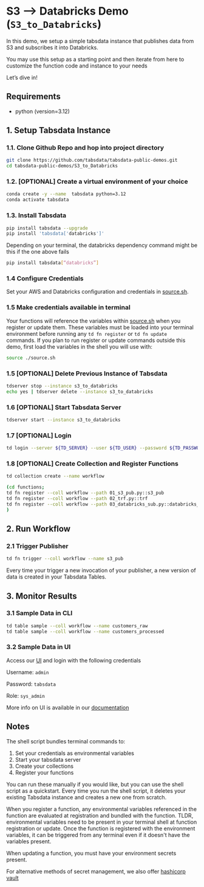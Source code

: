 # S3 --> Databricks Demo (`S3_to_Databricks`)

In this demo, we setup a simple tabsdata instance that publishes data from S3 and subscribes it into Databricks. 

You may use this setup as a starting point and then iterate from here to customize the function code and instance to your needs

Let’s dive in!

## Requirements

* python (version=3.12)

## 1. Setup Tabsdata Instance

### 1.1. Clone Github Repo and hop into project directory

```sh
git clone https://github.com/tabsdata/tabsdata-public-demos.git
cd tabsdata-public-demos/S3_to_Databricks
```

### 1.2. [OPTIONAL] Create a virtual environment of your choice 

```sh
conda create -y --name  tabsdata python=3.12
conda activate tabsdata
```
### 1.3. Install Tabsdata

```sh
pip install tabsdata --upgrade
pip install 'tabsdata['databricks']'
```
Depending on your terminal, the databricks dependency command might be this if the one above fails

```sh
pip install tabsdata[“databricks”]
```

### 1.4 Configure Credentials

Set your AWS and Databricks configuration and credentials in [source.sh](./source.sh).

### 1.5 Make credentials available in terminal

Your functions will reference the variables within [source.sh](./source.sh) when you register or update them. These variables must be loaded into your terminal environment before running any ```td fn register``` or ```td fn update``` commands. If you plan to run register or update commands outside this demo, first load the variables in the shell you will use with:

```sh
source ./source.sh
```

### 1.5 [OPTIONAL] Delete Previous Instance of Tabsdata

```sh
tdserver stop --instance s3_to_databricks
echo yes | tdserver delete --instance s3_to_databricks
```

### 1.6 [OPTIONAL] Start Tabsdata Server

```sh
tdserver start --instance s3_to_databricks
```

### 1.7 [OPTIONAL] Login

```sh
td login --server ${TD_SERVER} --user ${TD_USER} --password ${TD_PASSWORD} --role ${TD_ROLE}
```

### 1.8 [OPTIONAL] Create Collection and Register Functions

```sh
td collection create --name workflow

(cd functions;
td fn register --coll workflow --path 01_s3_pub.py::s3_pub
td fn register --coll workflow --path 02_trf.py::trf
td fn register --coll workflow --path 03_databricks_sub.py::databricks_sub
)
```

## 2. Run Workflow

### 2.1 Trigger Publisher

```sh
td fn trigger --coll workflow --name s3_pub
```
Every time your trigger a new invocation of your publisher, a new version of data is created in your Tabsdata Tables. 
## 3. Monitor Results

### 3.1 Sample Data in CLI

```sh
td table sample --coll workflow --name customers_raw
td table sample --coll workflow --name customers_processed
```

### 3.2 Sample Data in UI

Access our [UI](http://localhost:2457/login) and login with the following credentials 

Username:
```admin```

Password:
```tabsdata```

Role:
```sys_admin```


More info on UI is available in our [documentation](https://docs.tabsdata.com/latest/guide/user_interface/main.html)

## Notes

The shell script bundles terminal commands to:
  1. Set your credentials as environmental variables
  2. Start your tabsdata server
  3. Create your collections
  4. Register your functions 

You can run these manually if you would like, but you can use the shell script as a quickstart. Every time you run the shell script, it deletes your existing Tabsdata instance and creates a new one from scratch. 

When you register a function, any environmental variables referenced in the function are evaluated at registration and bundled with the function. TLDR, environmental variables need to be present in your terminal shell at function registration or update. Once the function is registered with the environment variables, it can be triggered from any terminal even if it doesn't have the variables present. 

When updating a function, you must have your environment secrets present. 

For alternative methods of secret management, we also offer [hashicorp vault](https://docs.tabsdata.com/latest/guide/secrets_management/hashicorp/main.html)
